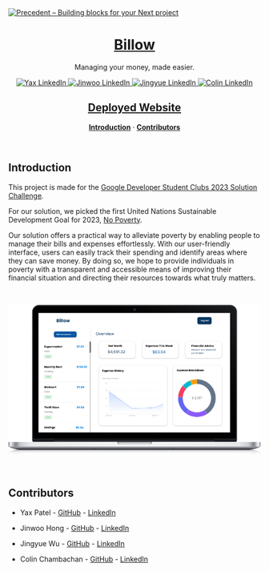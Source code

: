 <a href="https://billow-solutions-challenge.vercel.app/">
  <img alt="Precedent – Building blocks for your Next project" src="https://billow-solutions-challenge.vercel.app/api/og">
  <h1 align="center">Billow</h1>
</a>

<p align="center">
  Managing your money, made easier.
</p>

<p align="center">
  <a href="https://www.linkedin.com/in/yaxpatel2004/">
    <img src="https://img.shields.io/badge/-Yax%20Patel-blue?logo=linkedin&style=flat" alt="Yax LinkedIn" />
  </a>
  <a href="https://www.linkedin.com/in/jinwoohong/">
    <img src="https://img.shields.io/badge/-Jinwoo%20Hong-blue?logo=linkedin&style=flat" alt="Jinwoo LinkedIn" />
  </a>
  <a href="https://www.linkedin.com/in/jingyue-wu/">
    <img src="https://img.shields.io/badge/-Jingyue%20Wu-blue?logo=linkedin&style=flat" alt="Jingyue LinkedIn" />
  </a>
  <a href="https://www.linkedin.com/in/colinchambachan/">
    <img src="https://img.shields.io/badge/-Colin%20Chambachan-blue?logo=linkedin&style=flat" alt="Colin LinkedIn" />
  </a>
</p>

<h2 align="center">
  <a href="https://billow-solutions-challenge.vercel.app/"><strong>Deployed Website</strong></a>
</h2>

<p align="center">
  <a href="#introduction"><strong>Introduction</strong></a> ·
  <a href="#contributors"><strong>Contributors</strong></a>
</p>
<br/>



## Introduction

This project is made for the [Google Developer Student Clubs 2023 Solution Challenge](https://developers.google.com/community/gdsc-solution-challenge).

For our solution, we picked the first United Nations Sustainable Development Goal for 2023, [No Poverty](https://sdgs.un.org/goals/goal1).

Our solution offers a practical way to alleviate poverty by enabling people to manage their bills and expenses effortlessly. With our user-friendly interface, users can easily track their spending and identify areas where they can save money. By doing so, we hope to provide individuals in poverty with a transparent and accessible means of improving their financial situation and directing their resources towards what truly matters.

<br>
<p align="center">
  <img alt="Billow" src="public/laptop.png">
</p>
<br>

## Contributors

- Yax Patel - [GitHub](https://github.com/ypatel2022) - [LinkedIn](https://www.linkedin.com/in/yaxpatel2004/)

- Jinwoo Hong - [GitHub](https://github.com/Jinwoo-H) - [LinkedIn](https://www.linkedin.com/in/jinwoohong/)

- Jingyue Wu - [GitHub](https://github.com/Jingyue-Wu) - [LinkedIn](https://www.linkedin.com/in/jingyue-wu/)

- Colin Chambachan - [GitHub](https://github.com/colinchambachan) - [LinkedIn](https://www.linkedin.com/in/colinchambachan/)



